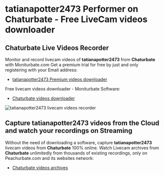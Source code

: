 # tatianapotter2473 Performer on Chaturbate - Free LiveCam videos downloader

## Chaturbate Live Videos Recorder

Monitor and record livecam videos of **tatianapotter2473** from **Chaturbate** with Moniturbate.com
Get a premium trial for free by just and only registering with your Email address:
* [tatianapotter2473 Premium videos downloader](https://moniturbate.com/request-demo-licence-key.html)

Free livecam videos downloader - Moniturbate Software:
* [Chaturbate videos downloader](https://moniturbate.com/moniturbate-download-software.html)

![tatianapotter2473 livecam videos recorder](https://peachurnet.com/templates/moniturbate-software.png)


## Capture tatianapotter2473 videos from the Cloud and watch your recordings on Streaming

Without the need of downloading a software, capture **tatianapotter2473** livecam videos from **Chaturbate** 100% online.
Watch Livecam archives from **Chaturbate** unlimitedly from thousands of existing recordings, only on Peachurbate.com and its websites network:
* [Chaturbate videos archives](https://peachurnet.com/)